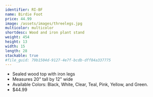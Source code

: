 ```yaml
---
identifier: RI-BF
name: Birdie Foot
price: 44.99
image: /assets/images/threelegs.jpg
multicolor: multicolor
shortdesc: Wood and iron plant stand
weight: 454
height: 13
width: 15
length: 28
stackable: true
#file_guid: 79b1504d-9127-4e7f-bcdb-dff84a337775
---
```



- Sealed wood top with iron legs  
- Measures 20" tall by 12" wide  
- Available Colors: Black, White, Clear, Teal, Pink, Yellow, and Green.
- $44.99
